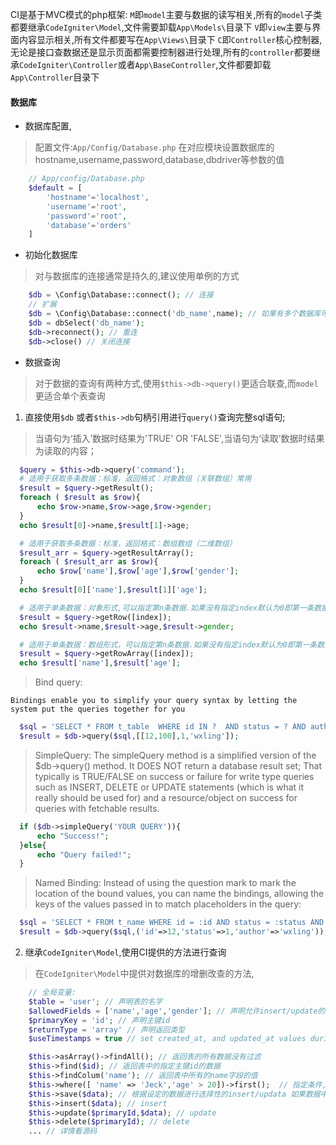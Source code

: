 CI是基于MVC模式的php框架:
`M`即`model`主要与数据的读写相关,所有的`model`子类都要继承`CodeIgniter\Model`,文件需要卸载`App\Models\`目录下
`V`即`view`主要与界面内容显示相关,所有文件都要写在`App\Views\`目录下
`C`即`Controller`核心控制器,无论是接口查数据还是显示页面都需要控制器进行处理,所有的`controller`都要继承`CodeIgniter\Controller`或者`App\BaseController`,文件都要卸载`App\Controller`目录下


#### 数据库

- 数据库配置,

> 配置文件:`App/Config/Database.php`
> 在对应模块设置数据库的hostname,username,password,database,dbdriver等参数的值

```php
    // App/config/Database.php
    $default = [
        'hostname'='localhost',
        'username'='root',
        'password'='root',
        'database'='orders'
    ]
```

- 初始化数据库

> 对与数据库的连接通常是持久的,建议使用单例的方式

```php
    $db = \Config\Database::connect(); // 连接
    // 扩展
    $db = \Config\Database::connect('db_name',name); // 如果有多个数据库可以指定数据库名称
    $db = dbSelect('db_name');
    $db->reconnect(); // 重连
    $db->close() // 关闭连接
```

- 数据查询

> 对于数据的查询有两种方式,使用`$this->db->query()`更适合联查,而`model`更适合单个表查询

1. 直接使用`$db` 或者`$this->db`句柄引用进行`query()`查询完整sql语句;

  > 当语句为‘插入’数据时结果为'TRUE' OR 'FALSE',当语句为‘读取’数据时结果为读取的内容；

  ```php
    $query = $this->db->query('command');
    # 适用于获取多条数据：标准，返回格式：对象数组（关联数组）常用
    $result = $query->getResult();
    foreach ( $result as $row){
        echo $row->name,$row->age,$row->gender;
    }
    echo $result[0]->name,$result[1]->age;

    # 适用于获取多条数据：标准，返回格式：数组数组（二维数组）
    $result_arr = $query->getResultArray();
    foreach ( $result_arr as $row){
        echo $row['name'],$row['age'],$row['gender'];
    }
    echo $result[0]['name'],$result[1]['age'];

    # 适用于单条数据：对象形式,可以指定第n条数据.如果没有指定index默认为0即第一条数据
    $result = $query->getRow([index]);
    echo $result->name,$result->age,$result->gender;

    # 适用于单条数据：数组形式，可以指定第n条数据.如果没有指定index默认为0即第一条数据
    $result = $query->getRowArray([index]);
    echo $result['name'],$result['age'];
  
  ```

  > Bind query:

    Bindings enable you to simplify your query syntax by letting the system put the queries together for you

  ```php
    $sql = 'SELECT * FROM t_table  WHERE id IN ?  AND status = ? AND author = ?';
    $result = $db->query($sql,[[12,100],1,'wxling']);
  ```

  > SimpleQuery:
    The simpleQuery method is a simplified version of the $db->query() method. It DOES NOT return a database result set;
    That typically is TRUE/FALSE on success or failure for write type queries such as INSERT, DELETE or UPDATE statements (which is what it really should be used for) and a resource/object on success for queries with fetchable results.

  ```php
    if ($db->simpleQuery('YOUR QUERY')){
        echo "Success!";
    }else{
        echo "Query failed!";
    }
  ```

  > Named Binding:
    Instead of using the question mark to mark the location of the bound values, you can name the bindings, allowing the keys of the values passed in to match placeholders in the query:

  ```php
    $sql = 'SELECT * FROM t_name WHERE id = :id AND status = :status AND author = :author';
    $result = $db->query($sql,('id'=>12,'status'=>1,'author'=>'wxling'));
  ```

2. 继承`CodeIgniter\Model`,使用CI提供的方法进行查询

> 在`CodeIgniter\Model`中提供对数据库的增删改查的方法,

```php
    // 全局变量:
    $table = 'user'; // 声明表的名字
    $allowedFields = ['name','age','gender']; // 声明允许insert/update的字段名
    $primaryKey = 'id'; // 声明主键id
    $returnType = 'array' // 声明返回类型
    $useTimestamps = true // set created_at, and updated_at values during insert and update routines.

    $this->asArray()->findAll(); // 返回表的所有数据没有过滤
    $this->find($id); // 返回表中的指定主键id的数据
    $this->findColum('name'); // 返回表中所有的name字段的值
    $this->where([ 'name' => 'Jeck','age' > 20])->first();  // 指定条件,后返回第一条数据
    $this->save($data); // 根据设定的数据进行选择性的insert/updata 如果数据中有pirmaryKey则updata,否则insert
    $this->insert($data); // insert
    $this->update($primaryId,$data); // update
    $this->delete($primaryId); // delete
    ... // 详情看源码
```
